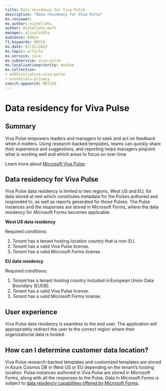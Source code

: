 ```yaml
---
title: Data residency for Viva Pulse
description: "Data residency for Viva Pulse"
ms.reviewer: 
ms.author: michellehu
author: michellehu-msft
manager: alisaliddle
audience: Admin
f1.keywords: NOCSH
ms.date: 07/12/2023
ms.topic: article
ms.service: viva
ms.subservice: viva-pulse
ms.localizationpriority: medium
ms.collection:
- m365initiative-viva-pulse 
- essentials-privacy
search.appverid: MET150
---
```


# Data residency for Viva Pulse

## Summary

Viva Pulse empowers leaders and managers to seek and act on feedback when it matters. Using research-backed templates, teams can quickly share their experience and suggestions, and reporting helps managers pinpoint what is working well and which areas to focus on over time.  

Learn more about [Microsoft Viva Pulse](../introduction-to-viva-pulse.md).

## Data residency for Viva Pulse

Viva Pulse data residency is limited to two regions, West US and EU, for data stored at rest which constitutes metadata for the Pulses authored and responded to, as well as reports generated for those Pulses. The Pulse instances and the responses are stored in Microsoft Forms, where the data residency for Microsoft Forms becomes applicable.

**West US data residency**

Required conditions:
1. _Tenant_ has a tenant hosting location country that is non-EU.
2. _Tenant_ has a valid Viva Pulse license.  
3. _Tenant_ has a valid Microsoft Forms license.

**EU data residency**

Required conditions:
1. _Tenant_ has a tenant hosting country included in European Union Data Boundary (EUDB). 
2. _Tenant_ has a valid Viva Pulse license.
3. _Tenant_ has a valid Microsoft Forms license.

## User experience

Viva Pulse data residency is seamless to the end user. The application will appropriately redirect the user to the correct region where their organizational data is hosted.

## How can I determine customer data location?

Viva Pulse research-backed templates and customized templates are stored in Azure Cosmos DB in West US or EU depending on the tenant’s hosting location. Pulse instances authored in Viva Pulse are stored in Microsoft Forms, along with all the responses to the Pulse. Data in Microsoft Forms is subject to [data residency capabilities offered by Microsoft Forms](https://support.microsoft.com/office/data-storage-for-microsoft-forms-97a34e2e-98e1-4dc2-b6b4-7a8444cb1dc3).
